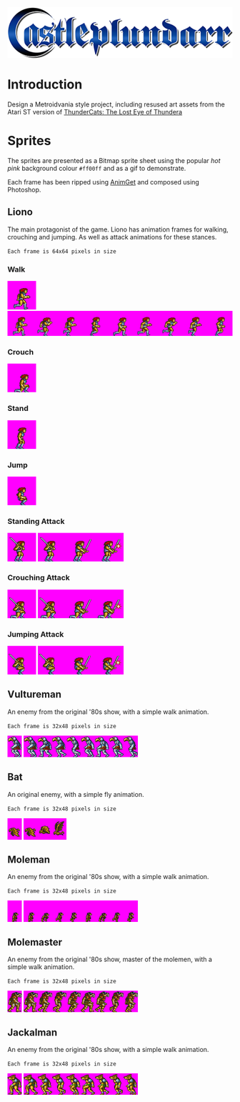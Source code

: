 ![castleplundarr logo](https://github.com/john-lay/castle-plun-darr/raw/develop/logo.png)

# Introduction
Design a Metroidvania style project, including resused art assets from the Atari ST version of [ThunderCats: The Lost Eye of Thundera](https://en.wikipedia.org/wiki/ThunderCats_(1987_video_game))

# Sprites
The sprites are presented as a Bitmap sprite sheet using the popular _hot pink_ background colour `#ff00ff` and as a gif to demonstrate.

Each frame has been ripped using [AnimGet](https://mugenarchive.com/forums/downloads.php?do=file&id=61108-animget-michael-menne) and composed using Photoshop.

## Liono

The main protagonist of the game. Liono has animation frames for walking, crouching and jumping. As well as attack animations for these stances.

`Each frame is 64x64 pixels in size`

### Walk
![walk animation](https://github.com/john-lay/castle-plun-darr/raw/develop/sprites/walk.gif)
![walk spritesheet](https://github.com/john-lay/castle-plun-darr/raw/develop/sprites/walk.bmp)

### Crouch
![crouch spritesheet](https://github.com/john-lay/castle-plun-darr/raw/develop/sprites/crouch.bmp)

### Stand
![stand spritesheet](https://github.com/john-lay/castle-plun-darr/raw/develop/sprites/stand.bmp)

### Jump
![jump spritesheet](https://github.com/john-lay/castle-plun-darr/raw/develop/sprites/jump.bmp)

### Standing Attack
![attack animation](https://github.com/john-lay/castle-plun-darr/raw/develop/sprites/attack.gif)
![attack spritesheet](https://github.com/john-lay/castle-plun-darr/raw/develop/sprites/attack.bmp)

### Crouching Attack
![crouch attack animation](https://github.com/john-lay/castle-plun-darr/raw/develop/sprites/crouch-attack.gif)
![crouch attack spritesheet](https://github.com/john-lay/castle-plun-darr/raw/develop/sprites/crouch-attack.bmp)

### Jumping Attack
![jump attack animation](https://github.com/john-lay/castle-plun-darr/raw/develop/sprites/jump-attack.gif)
![jump attack spritesheet](https://github.com/john-lay/castle-plun-darr/raw/develop/sprites/jump-attack.bmp)

## Vultureman

An enemy from the original '80s show, with a simple walk animation. 

`Each frame is 32x48 pixels in size`

![vultureman animation](https://github.com/john-lay/castle-plun-darr/raw/develop/sprites/vultureman.gif)
![vultureman spritesheet](https://github.com/john-lay/castle-plun-darr/raw/develop/sprites/vultureman.bmp)

## Bat

An original enemy, with a simple fly animation. 

`Each frame is 32x48 pixels in size`

![bat animation](https://github.com/john-lay/castle-plun-darr/raw/develop/sprites/bat.gif)
![bat spritesheet](https://github.com/john-lay/castle-plun-darr/raw/develop/sprites/bat.bmp)

## Moleman

An enemy from the original '80s show, with a simple walk animation. 

`Each frame is 32x48 pixels in size`

![moleman animation](https://github.com/john-lay/castle-plun-darr/raw/develop/sprites/moleman.gif)
![moleman spritesheet](https://github.com/john-lay/castle-plun-darr/raw/develop/sprites/moleman.bmp)

## Molemaster

An enemy from the original '80s show, master of the molemen, with a simple walk animation. 

`Each frame is 32x48 pixels in size`

![molemaster animation](https://github.com/john-lay/castle-plun-darr/raw/develop/sprites/molemaster.gif)
![molemaster spritesheet](https://github.com/john-lay/castle-plun-darr/raw/develop/sprites/molemaster.bmp)

## Jackalman

An enemy from the original '80s show, with a simple walk animation. 

`Each frame is 32x48 pixels in size`

![jackalman animation](https://github.com/john-lay/castle-plun-darr/raw/develop/sprites/jackalman.gif)
![jackalman spritesheet](https://github.com/john-lay/castle-plun-darr/raw/develop/sprites/jackalman.bmp)
